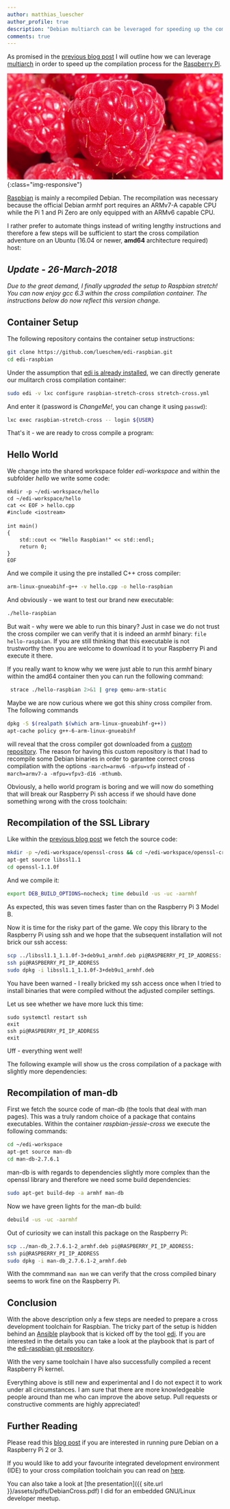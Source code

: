 ```yaml
---
author: matthias_luescher
author_profile: true
description: "Debian multiarch can be leveraged for speeding up the compilation of software for the Raspberry Pi."
comments: true
---
```


As promised in the [previous blog post](/Compiling-for-Embedded-Debian-Target-Systems/) I will outline how we can leverage 
[multiarch](https://wiki.debian.org/Multiarch/HOWTO) in order to speed up the compilation process for the 
[Raspberry Pi](http://www.raspberrypi.org).

![raspberry](/assets/images/blog/raspberry.png){:class="img-responsive"}

[Raspbian](https://www.raspbian.org/) is mainly a recompiled Debian. The recompilation was necessary because the official 
Debian armhf port requires an ARMv7-A capable CPU while the Pi 1 and Pi Zero are only equipped with an ARMv6 capable CPU. 

I rather prefer to automate things instead of writing lengthy instructions and therefore a few steps will be sufficient
to start the cross compilation adventure on an Ubuntu (16.04 or newer, **amd64** architecture required) host:

*Update - 26-March-2018*
------------------------

_Due to the great demand, I finally upgraded the setup to Raspbian stretch! You can now enjoy gcc 6.3 within the
cross compilation container. The instructions below do now reflect this version change._


Container Setup
---------------

The following repository contains the container setup instructions:

``` bash
git clone https://github.com/lueschem/edi-raspbian.git
cd edi-raspbian
```

Under the assumption that [edi is already installed](https://docs.get-edi.io/en/latest/getting_started.html), we can directly
generate our mulitarch cross compilation container:

``` bash
sudo edi -v lxc configure raspbian-stretch-cross stretch-cross.yml
```

And enter it (password is _ChangeMe!_, you can change it using ```passwd```):

``` bash
lxc exec raspbian-stretch-cross -- login ${USER}
```

That's it - we are ready to cross compile a program:

Hello World
-----------

We change into the shared workspace folder _edi-workspace_ and within the subfolder _hello_ we write some code:

```
mkdir -p ~/edi-workspace/hello
cd ~/edi-workspace/hello
cat << EOF > hello.cpp
#include <iostream>
 
int main()
{
    std::cout << "Hello Raspbian!" << std::endl;
    return 0;
}
EOF
```

And we compile it using the pre installed C++ cross compiler:

``` bash
arm-linux-gnueabihf-g++ -v hello.cpp -o hello-raspbian
```

And obviously - we want to test our brand new executable:

``` bash
./hello-raspbian
```

But wait - why were we able to run this binary? Just in case we do not trust the cross compiler we can verify that it is 
indeed an armhf binary: ```file hello-raspbian```. If you are still thinking that this executable is not trustworthy
then you are welcome to download it to your Raspberry Pi and execute it there.

If you really want to know why we were just able to run this armhf binary within the amd64 container then you can run
the following command:

``` bash
 strace ./hello-raspbian 2>&1 | grep qemu-arm-static
```

Maybe we are now curious where we got this shiny cross compiler from. The following commands

``` bash
dpkg -S $(realpath $(which arm-linux-gnueabihf-g++))
apt-cache policy g++-6-arm-linux-gnueabihf
```

will reveal that the cross compiler got downloaded from a 
[custom repository](https://get-edi.github.io/raspbian-cross-compiler/).
The reason for having this custom repository is that I had to recompile some Debian binaries in order to garantee
correct cross compilation with the options ```-march=armv6 -mfpu=vfp``` instead of
```-march=armv7-a -mfpu=vfpv3-d16 -mthumb```.

Obviously, a hello world program is boring and we will now do something that will break our Raspberry Pi ssh access if we
should have done something wrong with the cross toolchain:

Recompilation of the SSL Library
--------------------------------

Like within the [previous blog post](/Compiling-for-Embedded-Debian-Target-Systems/) we fetch the source code:

``` bash
mkdir -p ~/edi-workspace/openssl-cross && cd ~/edi-workspace/openssl-cross
apt-get source libssl1.1
cd openssl-1.1.0f
```

And we compile it:

``` bash
export DEB_BUILD_OPTIONS=nocheck; time debuild -us -uc -aarmhf
```

As expected, this was seven times faster than on the Raspberry Pi 3 Model B.

Now it is time for the risky part of the game. We copy this library to the Raspberry Pi using ssh and we hope that the
subsequent installation will not brick our ssh access:

``` bash
scp ../libssl1.1_1.1.0f-3+deb9u1_armhf.deb pi@RASPBERRY_PI_IP_ADDRESS:
ssh pi@RASPBERRY_PI_IP_ADDRESS
sudo dpkg -i libssl1.1_1.1.0f-3+deb9u1_armhf.deb
```

You have been warned - I really bricked my ssh access once when I tried to install binaries that were compiled
without the adjusted compiler settings.

Let us see whether we have more luck this time:

```
sudo systemctl restart ssh
exit
ssh pi@RASPBERRY_PI_IP_ADDRESS
exit
```

Uff - everything went well!

The following example will show us the cross compilation of a package with slightly more dependencies:

Recompilation of man-db
-----------------------

First we fetch the source code of man-db (the tools that deal with man pages). This was a truly random choice of a package
that contains executables. Within the container _raspbian-jessie-cross_ we execute the following commands:

``` bash
cd ~/edi-workspace
apt-get source man-db
cd man-db-2.7.6.1 
```

man-db is with regards to dependencies slightly more complex than the openssl library and therefore we need some build dependencies:

``` bash
sudo apt-get build-dep -a armhf man-db
```

Now we have green lights for the man-db build:

``` bash
debuild -us -uc -aarmhf
```

Out of curiosity we can install this package on the Raspberry Pi:

``` bash
scp ../man-db_2.7.6.1-2_armhf.deb pi@RASPBERRY_PI_IP_ADDRESS:
ssh pi@RASPBERRY_PI_IP_ADDRESS
sudo dpkg -i man-db_2.7.6.1-2_armhf.deb
```

With the commmand ```man man``` we can verify that the cross compiled binary seems to work fine on the Raspberry Pi.

Conclusion
----------

With the above description only a few steps are needed to prepare a cross development toolchain for Raspbian. The tricky 
part of the setup is hidden behind an [Ansible](https://www.ansible.com/) playbook that is kicked off by the tool
[edi](https://www.get-edi.io).
If you are interested in the details you can take a look at the playbook that is part of the 
[edi-raspbian git repository](https://github.com/lueschem/edi-raspbian).

With the very same toolchain I have also successfully compiled a recent Raspberry Pi kernel.

Everything above is still new and experimental and I do not expect it to work under all circumstances. I am sure that there
are more knowledgeable people around than me who can improve the above setup. Pull requests or constructive comments are
highly appreciated!

Further Reading
---------------

Please read this [blog post](/A-new-Approach-to-Operating-System-Image-Generation/) if you are interested in running
pure Debian on a Raspberry Pi 2 or 3.

If you would like to add your favourite integrated development environment (IDE) to your cross compilation
toolchain you can read on [here](/Running-GUI-Applications-Within-LXD-Container/).

You can also take a look at [the presentation]({{ site.url }}/assets/pdfs/DebianCross.pdf) I did for an
embedded GNU/Linux developer meetup.
